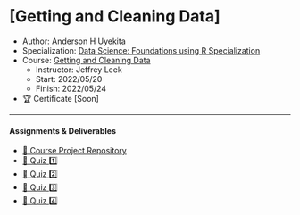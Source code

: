 # [Getting and Cleaning Data]

* Author: Anderson H Uyekita
* Specialization: [Data Science: Foundations using R Specialization](https://www.coursera.org/specializations/data-science-foundations-r)
* Course: [Getting and Cleaning Data](https://www.coursera.org/learn/data-cleaning)
    * Instructor: Jeffrey Leek
    * Start: 2022/05/20
    * Finish: 2022/05/24
* :trophy: Certificate [Soon]

***

#### Assignments & Deliverables

* [:rocket: Course Project Repository](https://github.com/AndersonUyekita/getting_and_cleaning_data_course_project)
* [:pencil: Quiz :one:](https://github.com/AndersonUyekita/getting_and_cleaning_data/blob/main/Week%201/getting_and_cleaning_data_quiz_1.md)
* [:pencil: Quiz :two:](https://github.com/AndersonUyekita/getting_and_cleaning_data/blob/main/Week%202/getting_and_cleaning_data_quiz_2.md)
* [:pencil: Quiz :three:](https://github.com/AndersonUyekita/getting_and_cleaning_data/blob/main/Week%203/getting_and_cleaning_data_quiz_3.md)
* [:pencil: Quiz :four:](https://github.com/AndersonUyekita/getting_and_cleaning_data/blob/main/Week%204/getting_and_cleaning_data_quiz_4.md)
